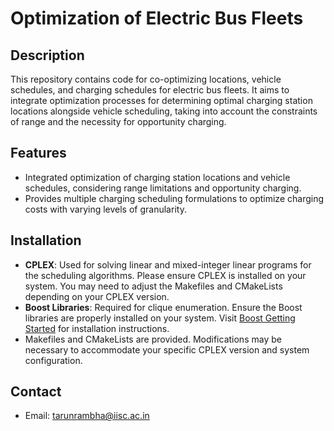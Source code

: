 # Optimization of Electric Bus Fleets

## Description

This repository contains code for co-optimizing locations, vehicle schedules, and charging schedules for electric bus fleets. It aims to integrate optimization processes for determining optimal charging station locations alongside vehicle scheduling, taking into account the constraints of range and the necessity for opportunity charging.

## Features

- Integrated optimization of charging station locations and vehicle schedules, considering range limitations and opportunity charging.
- Provides multiple charging scheduling formulations to optimize charging costs with varying levels of granularity.

## Installation

- **CPLEX**: Used for solving linear and mixed-integer linear programs for the scheduling algorithms. Please ensure CPLEX is installed on your system. You may need to adjust the Makefiles and CMakeLists depending on your CPLEX version.
- **Boost Libraries**: Required for clique enumeration. Ensure the Boost libraries are properly installed on your system. Visit [Boost Getting Started](https://www.boost.org/doc/libs/release/more/getting_started/index.html) for installation instructions.
- Makefiles and CMakeLists are provided. Modifications may be necessary to accommodate your specific CPLEX version and system configuration.

## Contact

- Email: tarunrambha@iisc.ac.in
